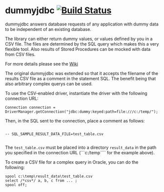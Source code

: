 # dummyjdbc [![Build Status](https://drone.io/github.com/kaiwinter/dummyjdbc/status.png)](https://drone.io/github.com/kaiwinter/dummyjdbc/latest)

dummyjdbc answers database requests of any application with dummy data to be independent of an existing database.

The library can either return dummy values, or values defined by you in a CSV file. The files are determined by the SQL query which makes this a very flexible tool. Also results of Stored Procedures can be mocked with data from CSV files.

For more details please see the [Wiki](https://github.com/kaiwinter/dummyjdbc/wiki)

The original dummyjdbc was extended so that it accepts the filename of the results CSV file as a comment in the statement SQL. The benefit being that also arbitrary complex querys can be used.

To use the CSV-enabled driver, instantiate the driver with the following connection URL:
```
Connection connection = DriverManager.getConnection("jdbc:dummy:keyed:path=file:///c:/temp/");
```

Then, in the SQL sent to the connection, place a comment as follows:

```

-- SQL_SAMPLE_RESULT_DATA_FILE=test_table.csv
   
```

The  ```test_table.csv``` must be placed into a directory ```result_data``` in the path you specified in the connection URL (```c:/temp```` for the example above).

To create a CSV file for a complex query in Oracle, you can do the following:

```
spool c:\temp\result_data\test_table.csv
select /*csv*/ a, b, c from ... ;
spool off;

```

   
   
